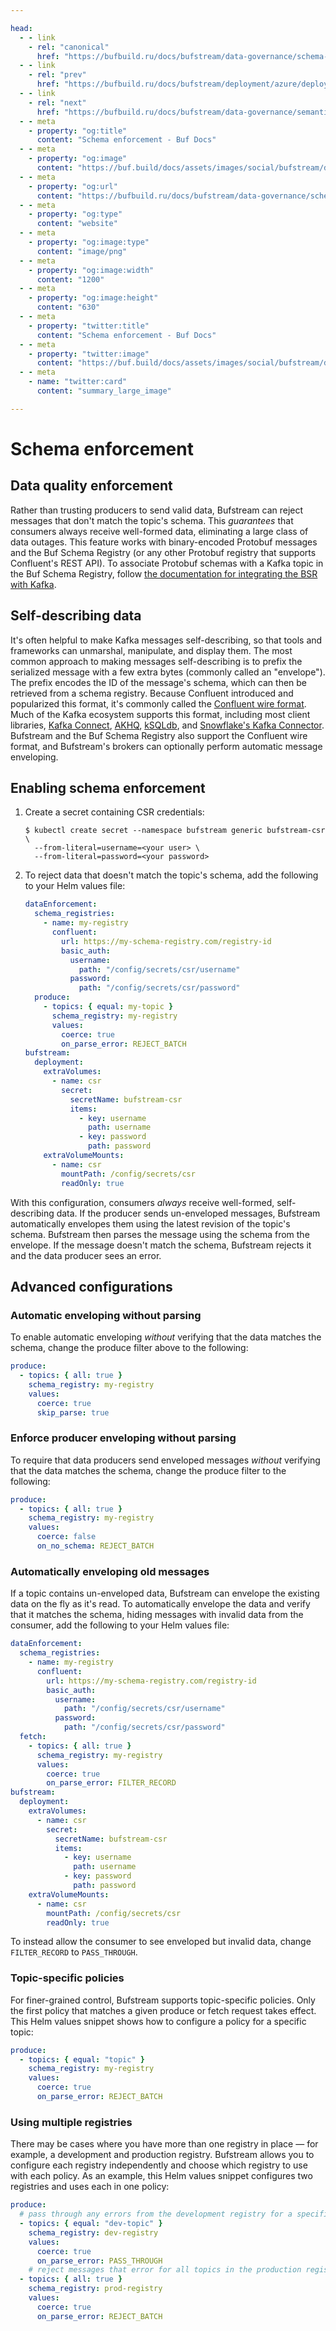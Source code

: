 ```yaml
---

head:
  - - link
    - rel: "canonical"
      href: "https://bufbuild.ru/docs/bufstream/data-governance/schema-enforcement/"
  - - link
    - rel: "prev"
      href: "https://bufbuild.ru/docs/bufstream/deployment/azure/deploy-postgres/"
  - - link
    - rel: "next"
      href: "https://bufbuild.ru/docs/bufstream/data-governance/semantic-validation/"
  - - meta
    - property: "og:title"
      content: "Schema enforcement - Buf Docs"
  - - meta
    - property: "og:image"
      content: "https://buf.build/docs/assets/images/social/bufstream/data-governance/schema-enforcement.png"
  - - meta
    - property: "og:url"
      content: "https://bufbuild.ru/docs/bufstream/data-governance/schema-enforcement/"
  - - meta
    - property: "og:type"
      content: "website"
  - - meta
    - property: "og:image:type"
      content: "image/png"
  - - meta
    - property: "og:image:width"
      content: "1200"
  - - meta
    - property: "og:image:height"
      content: "630"
  - - meta
    - property: "twitter:title"
      content: "Schema enforcement - Buf Docs"
  - - meta
    - property: "twitter:image"
      content: "https://buf.build/docs/assets/images/social/bufstream/data-governance/schema-enforcement.png"
  - - meta
    - name: "twitter:card"
      content: "summary_large_image"

---
```


# Schema enforcement

## Data quality enforcement

Rather than trusting producers to send valid data, Bufstream can reject messages that don't match the topic's schema. This _guarantees_ that consumers always receive well-formed data, eliminating a large class of data outages. This feature works with binary-encoded Protobuf messages and the Buf Schema Registry (or any other Protobuf registry that supports Confluent's REST API). To associate Protobuf schemas with a Kafka topic in the Buf Schema Registry, follow [the documentation for integrating the BSR with Kafka](../../../bsr/csr/overview/).

## Self-describing data

It's often helpful to make Kafka messages self-describing, so that tools and frameworks can unmarshal, manipulate, and display them. The most common approach to making messages self-describing is to prefix the serialized message with a few extra bytes (commonly called an "envelope"). The prefix encodes the ID of the message's schema, which can then be retrieved from a schema registry. Because Confluent introduced and popularized this format, it's commonly called the [Confluent wire format](https://docs.confluent.io/platform/current/schema-registry/fundamentals/serdes-develop/index.html#wire-format). Much of the Kafka ecosystem supports this format, including most client libraries, [Kafka Connect](https://docs.confluent.io/platform/current/connect/index.html), [AKHQ](https://akhq.io/), [kSQLdb](https://ksqldb.io/), and [Snowflake's Kafka Connector](https://docs.confluent.io/cloud/current/connectors/cc-snowflake-sink/cc-snowflake-sink.html#schema-config). Bufstream and the Buf Schema Registry also support the Confluent wire format, and Bufstream's brokers can optionally perform automatic message enveloping.

## Enabling schema enforcement

1.  Create a secret containing CSR credentials:

    ```console
    $ kubectl create secret --namespace bufstream generic bufstream-csr \
      --from-literal=username=<your user> \
      --from-literal=password=<your password>
    ```

2.  To reject data that doesn't match the topic's schema, add the following to your Helm values file:

    ```yaml
    dataEnforcement:
      schema_registries:
        - name: my-registry
          confluent:
            url: https://my-schema-registry.com/registry-id
            basic_auth:
              username:
                path: "/config/secrets/csr/username"
              password:
                path: "/config/secrets/csr/password"
      produce:
        - topics: { equal: my-topic }
          schema_registry: my-registry
          values:
            coerce: true
            on_parse_error: REJECT_BATCH
    bufstream:
      deployment:
        extraVolumes:
          - name: csr
            secret:
              secretName: bufstream-csr
              items:
                - key: username
                  path: username
                - key: password
                  path: password
        extraVolumeMounts:
          - name: csr
            mountPath: /config/secrets/csr
            readOnly: true
    ```

With this configuration, consumers _always_ receive well-formed, self-describing data. If the producer sends un-enveloped messages, Bufstream automatically envelopes them using the latest revision of the topic's schema. Bufstream then parses the message using the schema from the envelope. If the message doesn't match the schema, Bufstream rejects it and the data producer sees an error.

## Advanced configurations

### Automatic enveloping without parsing

To enable automatic enveloping _without_ verifying that the data matches the schema, change the produce filter above to the following:

```yaml
produce:
  - topics: { all: true }
    schema_registry: my-registry
    values:
      coerce: true
      skip_parse: true
```

### Enforce producer enveloping without parsing

To require that data producers send enveloped messages _without_ verifying that the data matches the schema, change the produce filter to the following:

```yaml
produce:
  - topics: { all: true }
    schema_registry: my-registry
    values:
      coerce: false
      on_no_schema: REJECT_BATCH
```

### Automatically enveloping old messages

If a topic contains un-enveloped data, Bufstream can envelope the existing data on the fly as it's read. To automatically envelope the data and verify that it matches the schema, hiding messages with invalid data from the consumer, add the following to your Helm values file:

```yaml
dataEnforcement:
  schema_registries:
    - name: my-registry
      confluent:
        url: https://my-schema-registry.com/registry-id
        basic_auth:
          username:
            path: "/config/secrets/csr/username"
          password:
            path: "/config/secrets/csr/password"
  fetch:
    - topics: { all: true }
      schema_registry: my-registry
      values:
        coerce: true
        on_parse_error: FILTER_RECORD
bufstream:
  deployment:
    extraVolumes:
      - name: csr
        secret:
          secretName: bufstream-csr
          items:
            - key: username
              path: username
            - key: password
              path: password
    extraVolumeMounts:
      - name: csr
        mountPath: /config/secrets/csr
        readOnly: true
```

To instead allow the consumer to see enveloped but invalid data, change `FILTER_RECORD` to `PASS_THROUGH`.

### Topic-specific policies

For finer-grained control, Bufstream supports topic-specific policies. Only the first policy that matches a given produce or fetch request takes effect. This Helm values snippet shows how to configure a policy for a specific topic:

```yaml
produce:
  - topics: { equal: "topic" }
    schema_registry: my-registry
    values:
      coerce: true
      on_parse_error: REJECT_BATCH
```

### Using multiple registries

There may be cases where you have more than one registry in place — for example, a development and production registry. Bufstream allows you to configure each registry independently and choose which registry to use with each policy. As an example, this Helm values snippet configures two registries and uses each in one policy:

```yaml
produce:
  # pass through any errors from the development registry for a specific topic ("dev-topic").
  - topics: { equal: "dev-topic" }
    schema_registry: dev-registry
    values:
      coerce: true
      on_parse_error: PASS_THROUGH
    # reject messages that error for all topics in the production registry
  - topics: { all: true }
    schema_registry: prod-registry
    values:
      coerce: true
      on_parse_error: REJECT_BATCH
```
